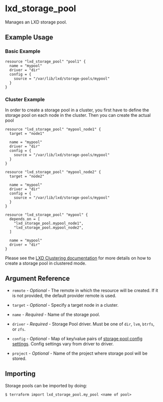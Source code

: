 # lxd_storage_pool

Manages an LXD storage pool.

## Example Usage

### Basic Example

```hcl
resource "lxd_storage_pool" "pool1" {
  name = "mypool"
  driver = "dir"
  config = {
    source = "/var/lib/lxd/storage-pools/mypool"
  }
}
```

### Cluster Example

In order to create a storage pool in a cluster, you first have to define
the storage pool on each node in the cluster. Then you can create the
actual pool

```hcl
resource "lxd_storage_pool" "mypool_node1" {
  target = "node1"

  name = "mypool"
  driver = "dir"
  config = {
    source = "/var/lib/lxd/storage-pools/mypool"
  }
}

resource "lxd_storage_pool" "mypool_node2" {
  target = "node2"

  name = "mypool"
  driver = "dir"
  config = {
    source = "/var/lib/lxd/storage-pools/mypool"
  }
}

resource "lxd_storage_pool" "mypool" {
  depends_on = [
    "lxd_storage_pool.mypool_node1",
    "lxd_storage_pool.mypool_node2",
  ]

  name = "mypool"
  driver = "dir"
}
```

Please see the [LXD Clustering documentation](https://lxd.readthedocs.io/en/latest/clustering/)
for more details on how to create a storage pool in clustered mode.

## Argument Reference

* `remote` - *Optional* - The remote in which the resource will be created. If
	it is not provided, the default provider remote is used.

* `target` - *Optional* - Specify a target node in a cluster.

* `name`   - *Required* - Name of the storage pool.

* `driver` - *Required* - Storage Pool driver. Must be one of `dir`, `lvm`,
	`btrfs`, or `zfs`.

* `config` - *Optional* - Map of key/value pairs of
	[storage pool config settings](https://github.com/lxc/lxd/blob/master/doc/configuration.md).
	Config settings vary from driver to driver.

* `project` - *Optional* - Name of the project where storage pool will be stored.

## Importing

Storage pools can be imported by doing:

```shell
$ terraform import lxd_storage_pool.my_pool <name of pool>
```
